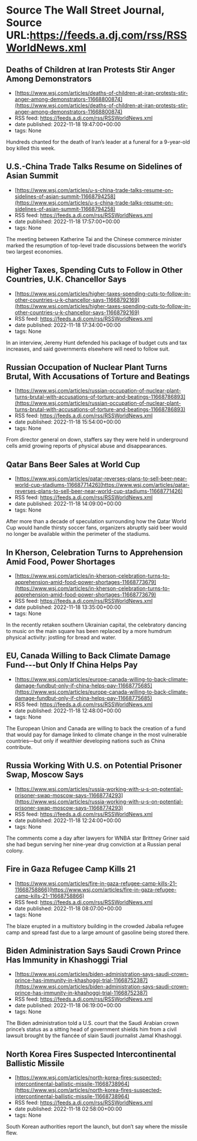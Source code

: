 # Source The Wall Street Journal, Source URL:https://feeds.a.dj.com/rss/RSSWorldNews.xml

## Deaths of Children at Iran Protests Stir Anger Among Demonstrators
 - [https://www.wsj.com/articles/deaths-of-children-at-iran-protests-stir-anger-among-demonstrators-11668800874](https://www.wsj.com/articles/deaths-of-children-at-iran-protests-stir-anger-among-demonstrators-11668800874)
 - RSS feed: https://feeds.a.dj.com/rss/RSSWorldNews.xml
 - date published: 2022-11-18 19:47:00+00:00
 - tags: None

Hundreds chanted for the death of Iran’s leader at a funeral for a 9-year-old boy killed this week.

## U.S.-China Trade Talks Resume on Sidelines of Asian Summit
 - [https://www.wsj.com/articles/u-s-china-trade-talks-resume-on-sidelines-of-asian-summit-11668794258](https://www.wsj.com/articles/u-s-china-trade-talks-resume-on-sidelines-of-asian-summit-11668794258)
 - RSS feed: https://feeds.a.dj.com/rss/RSSWorldNews.xml
 - date published: 2022-11-18 17:57:00+00:00
 - tags: None

The meeting between Katherine Tai and the Chinese commerce minister marked the resumption of top-level trade discussions between the world’s two largest economies.

## Higher Taxes, Spending Cuts to Follow in Other Countries, U.K. Chancellor Says
 - [https://www.wsj.com/articles/higher-taxes-spending-cuts-to-follow-in-other-countries-u-k-chancellor-says-11668792169](https://www.wsj.com/articles/higher-taxes-spending-cuts-to-follow-in-other-countries-u-k-chancellor-says-11668792169)
 - RSS feed: https://feeds.a.dj.com/rss/RSSWorldNews.xml
 - date published: 2022-11-18 17:34:00+00:00
 - tags: None

In an interview, Jeremy Hunt defended his package of budget cuts and tax increases, and said governments elsewhere will need to follow suit.

## Russian Occupation of Nuclear Plant Turns Brutal, With Accusations of Torture and Beatings
 - [https://www.wsj.com/articles/russian-occupation-of-nuclear-plant-turns-brutal-with-accusations-of-torture-and-beatings-11668786893](https://www.wsj.com/articles/russian-occupation-of-nuclear-plant-turns-brutal-with-accusations-of-torture-and-beatings-11668786893)
 - RSS feed: https://feeds.a.dj.com/rss/RSSWorldNews.xml
 - date published: 2022-11-18 15:54:00+00:00
 - tags: None

From director general on down, staffers say they were held in underground cells amid growing reports of physical abuse and disappearances.

## Qatar Bans Beer Sales at World Cup
 - [https://www.wsj.com/articles/qatar-reverses-plans-to-sell-beer-near-world-cup-stadiums-11668771426](https://www.wsj.com/articles/qatar-reverses-plans-to-sell-beer-near-world-cup-stadiums-11668771426)
 - RSS feed: https://feeds.a.dj.com/rss/RSSWorldNews.xml
 - date published: 2022-11-18 14:09:00+00:00
 - tags: None

After more than a decade of speculation surrounding how the Qatar World Cup would handle thirsty soccer fans, organizers abruptly said beer would no longer be available within the perimeter of the stadiums.

## In Kherson, Celebration Turns to Apprehension Amid Food, Power Shortages
 - [https://www.wsj.com/articles/in-kherson-celebration-turns-to-apprehension-amid-food-power-shortages-11668773679](https://www.wsj.com/articles/in-kherson-celebration-turns-to-apprehension-amid-food-power-shortages-11668773679)
 - RSS feed: https://feeds.a.dj.com/rss/RSSWorldNews.xml
 - date published: 2022-11-18 13:35:00+00:00
 - tags: None

In the recently retaken southern Ukrainian capital, the celebratory dancing to music on the main square has been replaced by a more humdrum physical activity: jostling for bread and water.

## EU, Canada Willing to Back Climate Damage Fund---but Only If China Helps Pay
 - [https://www.wsj.com/articles/europe-canada-willing-to-back-climate-damage-fundbut-only-if-china-helps-pay-11668775685](https://www.wsj.com/articles/europe-canada-willing-to-back-climate-damage-fundbut-only-if-china-helps-pay-11668775685)
 - RSS feed: https://feeds.a.dj.com/rss/RSSWorldNews.xml
 - date published: 2022-11-18 12:48:00+00:00
 - tags: None

The European Union and Canada are willing to back the creation of a fund that would pay for damage linked to climate change in the most vulnerable countries—but only if wealthier developing nations such as China contribute.

## Russia Working With U.S. on Potential Prisoner Swap, Moscow Says
 - [https://www.wsj.com/articles/russia-working-with-u-s-on-potential-prisoner-swap-moscow-says-11668774293](https://www.wsj.com/articles/russia-working-with-u-s-on-potential-prisoner-swap-moscow-says-11668774293)
 - RSS feed: https://feeds.a.dj.com/rss/RSSWorldNews.xml
 - date published: 2022-11-18 12:24:00+00:00
 - tags: None

The comments come a day after lawyers for WNBA star Brittney Griner said she had begun serving her nine-year drug conviction at a Russian penal colony.

## Fire in Gaza Refugee Camp Kills 21
 - [https://www.wsj.com/articles/fire-in-gaza-refugee-camp-kills-21-11668758866](https://www.wsj.com/articles/fire-in-gaza-refugee-camp-kills-21-11668758866)
 - RSS feed: https://feeds.a.dj.com/rss/RSSWorldNews.xml
 - date published: 2022-11-18 08:07:00+00:00
 - tags: None

The blaze erupted in a multistory building in the crowded Jabalia refugee camp and spread fast due to a large amount of gasoline being stored there.

## Biden Administration Says Saudi Crown Prince Has Immunity in Khashoggi Trial
 - [https://www.wsj.com/articles/biden-administration-says-saudi-crown-prince-has-immunity-in-khashoggi-trial-11668752387](https://www.wsj.com/articles/biden-administration-says-saudi-crown-prince-has-immunity-in-khashoggi-trial-11668752387)
 - RSS feed: https://feeds.a.dj.com/rss/RSSWorldNews.xml
 - date published: 2022-11-18 06:19:00+00:00
 - tags: None

The Biden administration told a U.S. court that the Saudi Arabian crown prince’s status as a sitting head of government shields him from a civil lawsuit brought by the fiancée of slain Saudi journalist Jamal Khashoggi.

## North Korea Fires Suspected Intercontinental Ballistic Missile
 - [https://www.wsj.com/articles/north-korea-fires-suspected-intercontinental-ballistic-missile-11668738964](https://www.wsj.com/articles/north-korea-fires-suspected-intercontinental-ballistic-missile-11668738964)
 - RSS feed: https://feeds.a.dj.com/rss/RSSWorldNews.xml
 - date published: 2022-11-18 02:58:00+00:00
 - tags: None

South Korean authorities report the launch, but don’t say where the missile flew.
